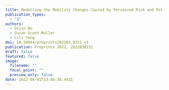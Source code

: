 ```yaml
---
title: Modelling the Mobility Changes Caused by Perceived Risk and Policy Efficiency
publication_types:
  - "3"
authors:
  - Sijin Wu
  - Susan Grant-Muller
  - Lili Yang
doi: 10.20944/preprints202203.0221.v1
publication: Preprints 2022, 2022030221
draft: false
featured: false
image:
  filename: ""
  focal_point: ""
  preview_only: false
date: 2022-08-01T13:40:38.443Z
---
```

